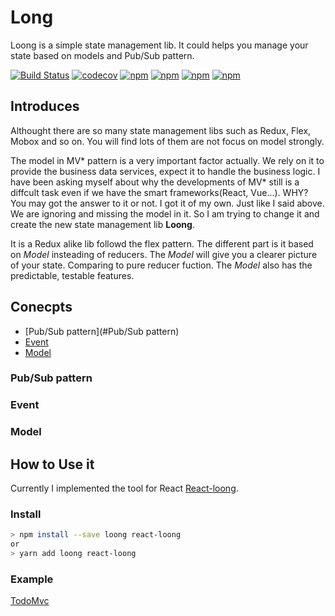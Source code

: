 # Long

Loong is a simple state management lib. It could helps you manage your state based on models and Pub/Sub pattern.

[![Build Status](https://travis-ci.org/yoyayoyayoya/loong.svg?branch=master)](https://travis-ci.org/yoyayoyayoya/loong)
[![codecov](https://codecov.io/gh/yoyayoyayoya/loong/branch/master/graph/badge.svg)](https://codecov.io/gh/yoyayoyayoya/loong)
[![npm](https://img.shields.io/npm/dm/loong.svg)](https://www.npmjs.com/package/loong)
[![npm](https://img.shields.io/npm/dt/loong.svg)](https://www.npmjs.com/package/loong)
[![npm](https://img.shields.io/npm/l/loong.svg)]()
[![npm](https://img.shields.io/npm/v/npm.svg)]()

## Introduces

Althought there are so many state management libs such as Redux, Flex, Mobox and so on. You will find lots of them are not focus on model strongly.

The model in MV\* pattern is a very important factor actually. We rely on it to provide the business data services, expect it to handle the business logic. I have been asking myself about why the developments of MV\* still is a diffcult task even if we have the smart frameworks(React, Vue...). WHY? You may got the answer to it or not. I got it of my own. Just like I said above. We are ignoring and missing the model in it. So I am trying to change it and create the new state management lib **Loong**.

It is a Redux alike lib followd the flex pattern. The different part is it based on _Model_ insteading of reducers. The _Model_ will give you a clearer picture of your state. Comparing to pure reducer fuction. The _Model_ also has the predictable, testable features.

## Conecpts

* [Pub/Sub pattern](#Pub/Sub pattern)
* [Event](#Event)
* [Model](#Model)

### Pub/Sub pattern

### Event

### Model

## How to Use it

Currently I implemented the tool for React [React-loong](https://github.com/yoyayoyayoya/react-loong).

### Install

```bash
> npm install --save loong react-loong
or
> yarn add loong react-loong
```

### Example

[TodoMvc](https://github.com/yoyayoyayoya/loong/tree/master/examples/todomvc)
